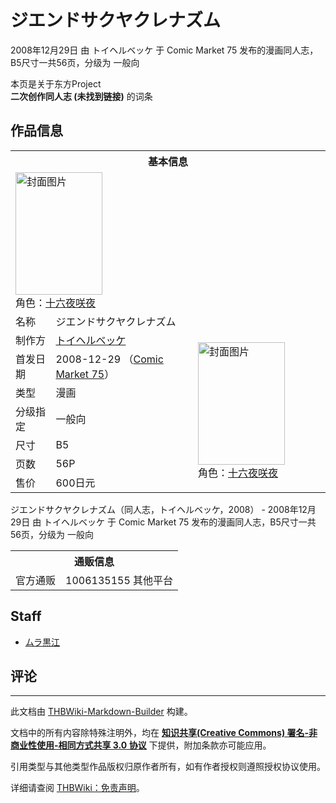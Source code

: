 # ジエンドサクヤクレナズム

<!-- source html: G:\repos\THBWiki-Markdown-Builder\THBWikiMarkdown\Temp\main\b\bf\ns0%3A%E3%82%B8%E3%82%A8%E3%83%B3%E3%83%89%E3%82%B5%E3%82%AF%E3%83%A4%E3%82%AF%E3%83%AC%E3%83%8A%E3%82%BA%E3%83%A0.html -->

2008年12月29日 由 トイヘルベッケ 于 Comic Market 75 发布的漫画同人志，B5尺寸一共56页，分级为 一般向

本页是关于东方Project  
 **二次创作同人志 (未找到链接)** 的词条
## 作品信息

<table><tbody><tr><th colspan="3">基本信息</th></tr><tr><td class="cover-artwork-mobile" colspan="2"><a href="./文件-ジエンドサクヤクレナズム封面.jpg.md" class="image" title="封面图片"><img alt="封面图片" src="https://upload.thwiki.cc/thumb/f/f5/%E3%82%B8%E3%82%A8%E3%83%B3%E3%83%89%E3%82%B5%E3%82%AF%E3%83%A4%E3%82%AF%E3%83%AC%E3%83%8A%E3%82%BA%E3%83%A0%E5%B0%81%E9%9D%A2.jpg/139px-%E3%82%B8%E3%82%A8%E3%83%B3%E3%83%89%E3%82%B5%E3%82%AF%E3%83%A4%E3%82%AF%E3%83%AC%E3%83%8A%E3%82%BA%E3%83%A0%E5%B0%81%E9%9D%A2.jpg" decoding="async" loading="lazy" width="139" height="196" srcset="https://upload.thwiki.cc/thumb/f/f5/%E3%82%B8%E3%82%A8%E3%83%B3%E3%83%89%E3%82%B5%E3%82%AF%E3%83%A4%E3%82%AF%E3%83%AC%E3%83%8A%E3%82%BA%E3%83%A0%E5%B0%81%E9%9D%A2.jpg/208px-%E3%82%B8%E3%82%A8%E3%83%B3%E3%83%89%E3%82%B5%E3%82%AF%E3%83%A4%E3%82%AF%E3%83%AC%E3%83%8A%E3%82%BA%E3%83%A0%E5%B0%81%E9%9D%A2.jpg 1.5x, https://upload.thwiki.cc/thumb/f/f5/%E3%82%B8%E3%82%A8%E3%83%B3%E3%83%89%E3%82%B5%E3%82%AF%E3%83%A4%E3%82%AF%E3%83%AC%E3%83%8A%E3%82%BA%E3%83%A0%E5%B0%81%E9%9D%A2.jpg/277px-%E3%82%B8%E3%82%A8%E3%83%B3%E3%83%89%E3%82%B5%E3%82%AF%E3%83%A4%E3%82%AF%E3%83%AC%E3%83%8A%E3%82%BA%E3%83%A0%E5%B0%81%E9%9D%A2.jpg 2x" data-file-width="1132" data-file-height="1600"></a><div class="cover-char">角色：<a href="/%E5%8D%81%E5%85%AD%E5%A4%9C%E5%92%B2%E5%A4%9C" title="十六夜咲夜">十六夜咲夜</a></div></td>
</tr><tr><td class="label">名称</td><td colspan="2"> ジエンドサクヤクレナズム </td></tr><tr><td class="label">制作方</td><td><a href="./トイヘルベッケ.md" title="トイヘルベッケ">トイヘルベッケ</a></td><td class="cover-artwork" rowspan="7" style="min-width:196px;"><a href="./文件-ジエンドサクヤクレナズム封面.jpg.md" class="image" title="封面图片"><img alt="封面图片" src="https://upload.thwiki.cc/thumb/f/f5/%E3%82%B8%E3%82%A8%E3%83%B3%E3%83%89%E3%82%B5%E3%82%AF%E3%83%A4%E3%82%AF%E3%83%AC%E3%83%8A%E3%82%BA%E3%83%A0%E5%B0%81%E9%9D%A2.jpg/139px-%E3%82%B8%E3%82%A8%E3%83%B3%E3%83%89%E3%82%B5%E3%82%AF%E3%83%A4%E3%82%AF%E3%83%AC%E3%83%8A%E3%82%BA%E3%83%A0%E5%B0%81%E9%9D%A2.jpg" decoding="async" loading="lazy" width="139" height="196" srcset="https://upload.thwiki.cc/thumb/f/f5/%E3%82%B8%E3%82%A8%E3%83%B3%E3%83%89%E3%82%B5%E3%82%AF%E3%83%A4%E3%82%AF%E3%83%AC%E3%83%8A%E3%82%BA%E3%83%A0%E5%B0%81%E9%9D%A2.jpg/208px-%E3%82%B8%E3%82%A8%E3%83%B3%E3%83%89%E3%82%B5%E3%82%AF%E3%83%A4%E3%82%AF%E3%83%AC%E3%83%8A%E3%82%BA%E3%83%A0%E5%B0%81%E9%9D%A2.jpg 1.5x, https://upload.thwiki.cc/thumb/f/f5/%E3%82%B8%E3%82%A8%E3%83%B3%E3%83%89%E3%82%B5%E3%82%AF%E3%83%A4%E3%82%AF%E3%83%AC%E3%83%8A%E3%82%BA%E3%83%A0%E5%B0%81%E9%9D%A2.jpg/277px-%E3%82%B8%E3%82%A8%E3%83%B3%E3%83%89%E3%82%B5%E3%82%AF%E3%83%A4%E3%82%AF%E3%83%AC%E3%83%8A%E3%82%BA%E3%83%A0%E5%B0%81%E9%9D%A2.jpg 2x" data-file-width="1132" data-file-height="1600"></a><div class="cover-char">角色：<a href="/%E5%8D%81%E5%85%AD%E5%A4%9C%E5%92%B2%E5%A4%9C" title="十六夜咲夜">十六夜咲夜</a></div></td>
</tr><tr><td class="label">首发日期</td><td>2008-12-29&#160;（<a href="/展会作品列表?e=Comic+Market%2375">Comic Market 75</a>）</td></tr><tr><td class="label">类型</td><td>漫画</td></tr><tr><td class="label">分级指定</td><td>一般向</td></tr><tr><td class="label">尺寸</td><td>B5</td></tr><tr><td class="label">页数</td><td>56P</td></tr><tr><td class="label">售价</td><td>600日元</td></tr></tbody></table>

ジエンドサクヤクレナズム（同人志，トイヘルベッケ，2008） - 2008年12月29日 由 トイヘルベッケ 于 Comic Market 75 发布的漫画同人志，B5尺寸一共56页，分级为 一般向

<table><tbody><tr><th colspan="3">通贩信息</th></tr><tr><td class="label">官方通贩</td><td colspan="2">1006135155 其他平台</td></tr></tbody></table>


## Staff
- [ムラ黒江](./ムラ黒江.md)

## 评论




---

此文档由 [THBWiki-Markdown-Builder](https://github.com/Delsin-Yu/THBWiki-Markdown-Builder) 构建。

文档中的所有内容除特殊注明外，均在 [**知识共享(Creative Commons) 署名-非商业性使用-相同方式共享 3.0 协议**](https://creativecommons.org/licenses/by-sa/3.0/deed.zh-hans) 下提供，附加条款亦可能应用。

引用类型与其他类型作品版权归原作者所有，如有作者授权则遵照授权协议使用。

详细请查阅 [THBWiki：免责声明](https://thbwiki.cc/THBWiki:%E5%85%8D%E8%B4%A3%E5%A3%B0%E6%98%8E)。

